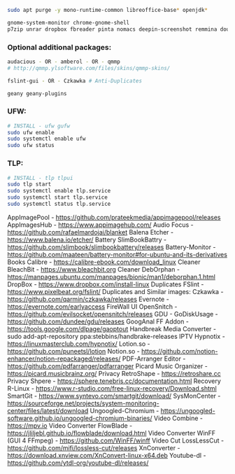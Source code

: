 ```sh
sudo apt purge -y mono-runtime-common libreoffice-base* openjdk*
```

```sh
gnome-system-monitor chrome-gnome-shell 
p7zip unrar dropbox fbreader pinta nomacs deepin-screenshot remmina doublecmd-gtk2 vlc ffmpeg kooha shortwave
```

### Optional additional packages:
```sh
audacious - OR - amberol - OR - qmmp
# http://qmmp.ylsoftware.com/files/skins/qmmp-skins/

fslint-gui - OR - Czkawka # Anti-Duplicates

geany geany-plugins
```

### UFW:
```sh
# INSTALL - ufw gufw
sudo ufw enable
sudo systemctl enable ufw
sudo ufw status
```

### TLP:
```sh
# INSTALL - tlp tlpui
sudo tlp start
sudo systemctl enable tlp.service
sudo systemctl start tlp.service
sudo systemctl status tlp.service
```

AppImagePool - https://github.com/prateekmedia/appimagepool/releases
AppImagesHub - https://www.appimagehub.com/
Audio Focus - https://github.com/rafaelmardojai/blanket
Balena Etcher - https://www.balena.io/etcher/
Battery SlimBookBattry - https://github.com/slimbook/slimbookbattery/releases
Battery-Monitor - https://github.com/maateen/battery-monitor#for-ubuntu-and-its-derivatives
Books Calibre - https://calibre-ebook.com/download_linux
Cleaner BleachBit - https://www.bleachbit.org
Cleaner DebOrphan - https://manpages.ubuntu.com/manpages/bionic/man1/deborphan.1.html
DropBox - https://www.dropbox.com/install-linux
Duplicates FSlint - https://www.pixelbeat.org/fslint/
Duplicates and Similar images: Czkawka - https://github.com/qarmin/czkawka/releases
Evernote - https://evernote.com/earlyaccess
FireWall UI OpenSnitch  - https://github.com/evilsocket/opensnitch/releases
GDU - GoDiskUsage - https://github.com/dundee/gdu/releases
GoogAnal FF Addon - https://tools.google.com/dlpage/gaoptout
Handbreak Media Converter - sudo add-apt-repository ppa:stebbins/handbrake-releases
IPTV Hypnotix - https://linuxmasterclub.com/hypnotix/
Lotion.so - https://github.com/puneetsl/lotion
Notion.so - https://github.com/notion-enhancer/notion-repackaged/releases/
PDF-Arranger Editor - https://github.com/pdfarranger/pdfarranger
Picard Music Organizer - https://picard.musicbrainz.org/
Privacy RetroShape - https://retroshare.cc
Privacy Shpere - https://sphere.tenebris.cc/documentation.html
Recovery R-Linux - https://www.r-studio.com/free-linux-recovery/Download.shtml
SmartGit - https://www.syntevo.com/smartgit/download/
SysMonCenter - https://sourceforge.net/projects/system-monitoring-center/files/latest/download
Ungoogled-Chromium - https://ungoogled-software.github.io/ungoogled-chromium-binaries/
Video Combine - https://mpv.io
Video Converter FlowBlade - https://jliljebl.github.io/flowblade/download.html
Video Converter WinFF (GUI 4 FFmpeg) - https://github.com/WinFF/winff
Video Cut LossLessCut - https://github.com/mifi/lossless-cut/releases
XnConverter - https://download.xnview.com/XnConvert-linux-x64.deb
Youtube-dl - https://github.com/ytdl-org/youtube-dl/releases/
